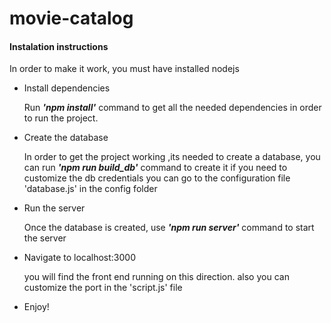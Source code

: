 # movie-catalog

<h4>Instalation instructions</h4>
<p>In order to make it work, you must have installed nodejs</p>

<ul>
<li> Install dependencies <br>
<p>Run  <strong><i>'npm install'</i></strong> command to get all the needed dependencies in order to run the project.
</p>
</li>
<li> Create the database <br>
<p>In order to get the project working ,its needed to create a database, you can run  <strong><i>'npm run build_db'</i></strong> command to create it 
if you need to customize the db credentials you can go to the configuration file 'database.js' in the config folder
</p>
</li>

<li> Run the server <br>
<p>Once the database is created, use  <strong><i>'npm run server'</i></strong> command to start the server
</p>
</li>
<li> Navigate to localhost:3000 <br>
<p>you will find the front end running on this direction. also you can customize the port in the 'script.js' file
</p>
</li>
<li>Enjoy!</li>

</ul>
